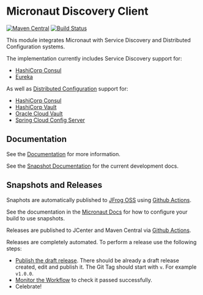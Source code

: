 # Micronaut Discovery Client

[![Maven Central](https://img.shields.io/maven-central/v/io.micronaut/micronaut-discovery-client.svg?label=Maven%20Central)](https://search.maven.org/search?q=g:%22io.micronaut%22%20AND%20a:%22micronaut-discovery-client%22)
[![Build Status](https://github.com/micronaut-projects/micronaut-discovery-client/workflows/Java%20CI/badge.svg)](https://github.com/micronaut-projects/micronaut-discovery-client/actions)

This module integrates Micronaut with Service Discovery and Distributed Configuration systems.

The implementation currently includes Service Discovery support for:

* [HashiCorp Consul](https://www.consul.io/)
* [Eureka](https://github.com/Netflix/eureka)

As well as [Distributed Configuration](https://docs.micronaut.io/latest/guide/index.html#distributedConfiguration) support for:

* [HashiCorp Consul](https://www.consul.io/)
* [HashiCorp Vault](https://www.vaultproject.io/)
* [Oracle Cloud Vault](https://docs.cloud.oracle.com/en-us/iaas/Content/KeyManagement/Concepts/keyoverview.htm)
* [Spring Cloud Config Server](https://cloud.spring.io/spring-cloud-config/reference/html/#_spring_cloud_config_server)

## Documentation

See the [Documentation](https://micronaut-projects.github.io/micronaut-discovery-client/latest/guide/) for more information. 

See the [Snapshot Documentation](https://micronaut-projects.github.io/micronaut-discovery-client/snapshot/guide/) for the current development docs.

## Snapshots and Releases

Snaphots are automatically published to [JFrog OSS](https://oss.jfrog.org/artifactory/oss-snapshot-local/) using [Github Actions](https://github.com/micronaut-projects/micronaut-discovery-client/actions).

See the documentation in the [Micronaut Docs](https://docs.micronaut.io/latest/guide/index.html#usingsnapshots) for how to configure your build to use snapshots.

Releases are published to JCenter and Maven Central via [Github Actions](https://github.com/micronaut-projects/micronaut-discovery-client/actions).

Releases are completely automated. To perform a release use the following steps:

- [Publish the draft release](https://github.com/micronaut-projects/micronaut-discovery-client/releases). There should be already a draft release created, edit and publish it. The Git Tag should start with `v`. For example `v1.0.0`.
- [Monitor the Workflow](https://github.com/micronaut-projects/micronaut-discovery-client/actions?query=workflow%3ARelease) to check it passed successfully.
- Celebrate!
